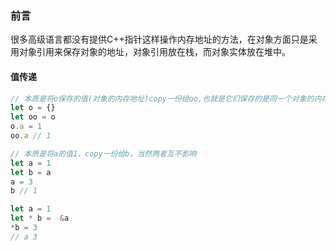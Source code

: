 ### 前言
很多高级语言都没有提供C++指针这样操作内存地址的方法，在对象方面只是采用对象引用来保存对象的地址，对象引用放在栈，而对象实体放在堆中。
#### 值传递
```js
// 本质是将o保存的值(对象的内存地址)copy一份给oo,也就是它们保存的是同一个对象的内存地址
let o = {}
let oo = o
o.a = 1
oo.a // 1

// 本质是将a的值1，copy一份给b，当然两者互不影响 
let a = 1
let b = a
a = 3
b // 1

let a = 1
let * b =  &a
*b = 3 
// a 3
```